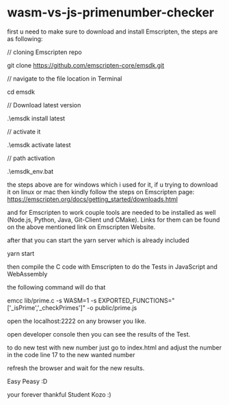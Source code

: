 # wasm-vs-js-primenumber-checker
first u need to make sure to download and install Emscripten, the steps are as following:

// cloning Emscripten repo

git clone https://github.com/emscripten-core/emsdk.git

// navigate to the file location in Terminal

cd emsdk

// Download latest version

.\emsdk install latest

// activate it

.\emsdk activate latest

// path activation

.\emsdk_env.bat


the steps above are for windows which i used for it, if u trying to download it on linux or mac then kindly follow the steps on Emscripten page:
https://emscripten.org/docs/getting_started/downloads.html

and for Emscripten to work couple tools are needed to be installed as well (Node.js, Python, Java, Git-Client und CMake). Links for them can be found on the above mentioned link on Emscripten Website.

after that you can start the yarn server which is already included

yarn start

then compile the C code with Emscripten to do the Tests in JavaScript and WebAssembly

the following command will do that

emcc lib/prime.c -s WASM=1 -s EXPORTED_FUNCTIONS="['_isPrime','_checkPrimes']" -o public/prime.js

open the localhost:2222 on any browser you like.

open developer console then you can see the results of the Test.

to do new test with new number just go to index.html and adjust the number in the code line 17 to the new wanted number

refresh the browser and wait for the new results.

Easy Peasy :D

your forever thankful Student Kozo :)
